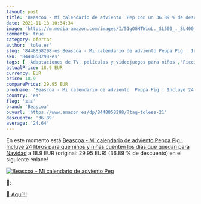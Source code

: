 ```yaml
---
layout: post
title: 'Beascoa - Mi calendario de adviento  Pep con un 36.89 % de descuento'
date: 2021-11-18 10:34:34
image: 'https://m.media-amazon.com/images/I/51gOGHTWiuL._SL500_._SL400_.jpg'
comments: true
category: ofertas
author: 'tole.es'
slug: '8448858298-es Beascoa - Mi calendario de adviento Peppa Pig : Incluye 24...'
sku: '8448858298-es'
tags: [ 'Adaptaciones de TV, películas y videojuegos para niños','Ficción infantil sobre la familia','Ficción sobre desarrollo y cuestiones personales y sociales para niños','Libros','Libros infantiles sobre la navidad','Libros infantiles sobre vacaciones y festivales','Libros para niños','Literatura y ficción para niños','adviento','beascoa','navidad', ]
actualPrice: 18.9 EUR
currency: EUR
price: 18.9
comparePrice: 29.95 EUR
prodname: 'Beascoa - Mi calendario de adviento  Peppa Pig : Incluye 24 libros para que niños y niñas cuenten los días que quedan para Navidad'
country: 'es'
flag: '🇪🇸'
brand: 'Beascoa'
buyurl: 'https://www.amazon.es/dp/8448858298/?tag=tolees-21'
descuento: '36.89'
average: '24.64'
---
```


En este momento está [Beascoa - Mi calendario de adviento  Peppa Pig : Incluye 24 libros para que niños y niñas cuenten los días que quedan para Navidad](https://www.amazon.es/dp/8448858298/?tag=tolees-21) a 18.9 EUR (original: 29.95 EUR) (36.89 %  de descuento) en el siguiente enlace!

[![Beascoa - Mi calendario de adviento  Pep](https://m.media-amazon.com/images/I/51gOGHTWiuL._SL500_._SL400_.jpg)](https://www.amazon.es/dp/8448858298/?tag=tolees-21)

🔎:


[🛒 Aquí!!!](https://www.amazon.es/dp/8448858298/?tag=tolees-21)
